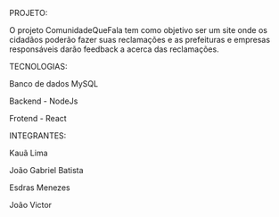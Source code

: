 PROJETO:

O projeto ComunidadeQueFala tem como objetivo ser um site onde os cidadãos poderão fazer suas reclamações e as prefeituras e empresas responsáveis darão feedback a acerca das reclamações.


TECNOLOGIAS:

Banco de dados MySQL

Backend - NodeJs

Frotend - React


INTEGRANTES:

Kauã Lima 

João Gabriel Batista

Esdras Menezes

João Victor
